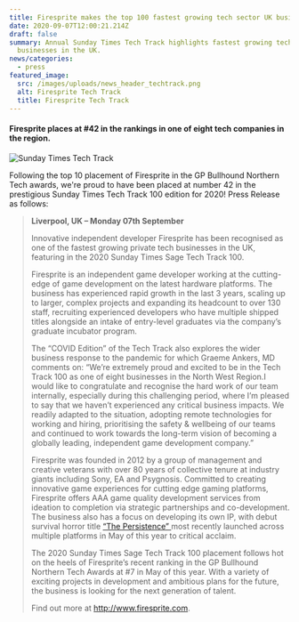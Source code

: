 ```yaml
---
title: Firesprite makes the top 100 fastest growing tech sector UK businesses
date: 2020-09-07T12:00:21.214Z
draft: false
summary: Annual Sunday Times Tech Track highlights fastest growing technology
  businesses in the UK.
news/categories:
  - press
featured_image:
  src: /images/uploads/news_header_techtrack.png
  alt: Firesprite Tech Track
  title: Firesprite Tech Track
---
```

#### Firesprite places at #42 in the rankings in one of eight tech companies in the region.

![Sunday Times Tech Track](/images/uploads/news_mainbody_techtrack100.jpg "Sunday Times Tech Track")

Following the top 10 placement of Firesprite in the GP Bullhound Northern Tech awards, we're proud to have been placed at number 42 in the prestigious Sunday Times Tech Track 100 edition for 2020! Press Release as follows:

> **Liverpool, UK – Monday 07th September** 
>
> Innovative independent developer Firesprite has been recognised as one of the fastest growing private tech businesses in the UK, featuring in the 2020 Sunday Times Sage Tech Track 100.
>
> Firesprite is an independent game developer working at the cutting-edge of game development on the latest hardware platforms. The business has experienced rapid growth in the last 3 years, scaling up to larger, complex projects and expanding its headcount to over 130 staff, recruiting experienced developers who have multiple shipped titles alongside an intake of entry-level graduates via the company’s graduate incubator program.
>
> The “COVID Edition” of the Tech Track also explores the wider business response to the pandemic for which Graeme Ankers, MD comments on: “We’re extremely proud and excited to be in the Tech Track 100 as one of eight businesses in the North West Region.I would like to congratulate and recognise the hard work of our team internally, especially during this challenging period, where I’m pleased to say that we haven’t experienced any critical business impacts. We readily adapted to the situation, adopting remote technologies for working and hiring, prioritising the safety & wellbeing of our teams and continued to work towards the long-term vision of becoming a globally leading, independent game development company.”
>
> Firesprite was founded in 2012 by a group of management and creative veterans with over 80 years of collective tenure at industry giants including Sony, EA and Psygnosis. Committed to creating innovative game experiences for cutting edge gaming platforms, Firesprite offers AAA game quality development services from ideation to completion via strategic partnerships and co-development. The business also has a focus on developing its own IP, with debut survival horror title [“The Persistence” ](https://www.firesprite.com/games/the-persistence/)most recently launched across multiple platforms in May of this year to critical acclaim.
>
> The 2020 Sunday Times Sage Tech Track 100 placement follows hot on the heels of Firesprite’s recent ranking in the GP Bullhound Northern Tech Awards at #7 in May of this year. With a variety of exciting projects in development and ambitious plans for the future, the business is looking for the next generation of talent. 
>
> Find out more at <http://www.firesprite.com>.